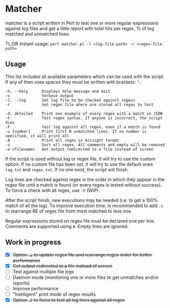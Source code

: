 # Matcher

matcher is a script written in Perl to test one or more regular expressions against log files and get a little report with total hits per regex, % of log matched and unmatched lines.

TL;DR instant usage: `perl matcher.pl -l <log-file-path> -r <regex-file-path>`

## Usage

This list includes all available parameters which can be used with the script. If any of then uses spaces they must be written with brackets: `"`.

```
-h, --help      Displays help message and exit
-v              Verbose output
-l, --log       Set log file to be checked against regexs
-r              Set regex file where are stored all regex to test

-d, detailed    Print one example of every regex with a match in JSON
-t              Test regex syntax. If anyone is incorrect, the script dies
-F              Test log against all regex, even if a match is found
-u [number]     Print first N unmatched lines. If no number is specified, it will print all
-A              Print all regex in Arcsight format
-s              Sort all regex. All comments and empty will be removed
-o <filename>   Get output redirected to a file instead of screen
```

If the script is used without log or regex file, it will try to use the custom option. If no custom file has been set, it will try to use the default ones `log.txt` and `regex.txt`. If no one exist, the script will finish.

Log lines are checked against regex in the order in which they appear in the regex file until a match is found (or every regex is tested without success). To force a check with all regex, use `-F` (WIP).

After the script finish, new executions may be needed (i.e. to get a 100% match of all the log). To improve execution time, is recommended to add `-s` to rearrange RE of regex file from most matched to less one.

Regular expressions stored on regex file must be declared one per line. Comments are supported using `#`. Empty lines are ignored.

## Work in progress

- [x] ~~Option `-s` to update regex file and rearrange regex order for better performance~~
- [x] ~~Get output redirected to a file instead of screen~~
- [ ] Test against multiple file logs
- [ ] Daemon mode (monitoring one or more files to get unmatches and/or reports)
- [ ] Improve performance
- [ ] "Intelligent" print mode of regex results
- [x] ~~Option `-F` to force to test all log lines against all regex~~